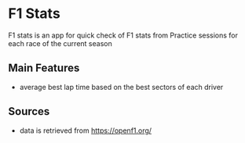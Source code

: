 # F1 Stats

F1 stats is an app for quick check of F1 stats from Practice sessions for each race of the current season

## Main Features

- average best lap time based on the best sectors of each driver

## Sources

- data is retrieved from https://openf1.org/
